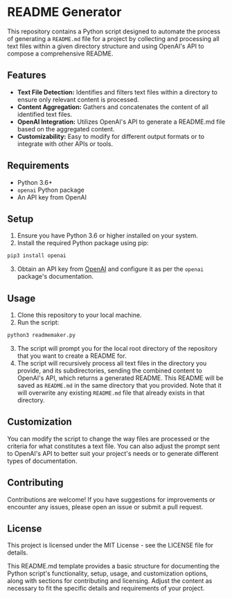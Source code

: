 # README Generator

This repository contains a Python script designed to automate the process of generating a `README.md` file for a project by collecting and processing all text files within a given directory structure and using OpenAI's API to compose a comprehensive README.

## Features

- **Text File Detection:** Identifies and filters text files within a directory to ensure only relevant content is processed.
- **Content Aggregation:** Gathers and concatenates the content of all identified text files.
- **OpenAI Integration:** Utilizes OpenAI's API to generate a README.md file based on the aggregated content.
- **Customizability:** Easy to modify for different output formats or to integrate with other APIs or tools.

## Requirements

- Python 3.6+
- `openai` Python package
- An API key from OpenAI

## Setup
<!-- markdownlint-disable MD029-->
1. Ensure you have Python 3.6 or higher installed on your system.
2. Install the required Python package using pip:

```bash
pip3 install openai
```

3. Obtain an API key from [OpenAI](https://openai.com/) and configure it as per the `openai` package's documentation.
<!-- markdownlint-enable MD029-->

## Usage

<!-- markdownlint-disable MD029-->
1. Clone this repository to your local machine.
2. Run the script:

```bash
python3 readmemaker.py
```

3. The script will prompt you for the local root directory of the repository that you want to create a README for.
4. The script will recursively process all text files in the directory you provide, and its subdirectories, sending the combined content to OpenAI's API, which returns a generated README. This README will be saved as `README.md` in the same directory that you provided. Note that it will overwrite any existing `README.md` file that already exists in that directory.
<!-- markdownlint-enable MD029-->

## Customization

You can modify the script to change the way files are processed or the criteria for what constitutes a text file. You can also adjust the prompt sent to OpenAI's API to better suit your project's needs or to generate different types of documentation.

## Contributing

Contributions are welcome! If you have suggestions for improvements or encounter any issues, please open an issue or submit a pull request.

## License

This project is licensed under the MIT License - see the LICENSE file for details.

This README.md template provides a basic structure for documenting the Python script's functionality, setup, usage, and customization options, along with sections for contributing and licensing. Adjust the content as necessary to fit the specific details and requirements of your project.
